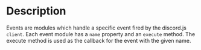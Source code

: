 # Description
Events are modules which handle a specific event fired by the discord.js
`client`. Each event module has a `name` property and an `execute` method.
The execute method is used as the callback for the event with the given name.
